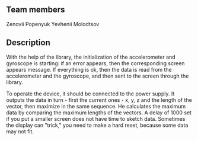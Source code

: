 ## Team members
Zenovii Popenyuk
Yevhenii Molodtsov

## Description
With the help of the library, the initialization of the accelerometer and gyroscope is starting: if an error appears, then the corresponding screen appears message. If everything is ok, then the data is read from the accelerometer and the gyroscope, and then sent to the screen through the library.

To operate the device, it should be connected to the power supply. It outputs the data in turn - first the current ones - x, y, z and the length of the vector, then maximize in the same sequence. He calculates the maximum data by comparing the maximum lengths of the vectors. A delay of 1000 set if you put a smaller screen does not have time to sketch data. Sometimes the display can "trick," you need to make a hard reset, because some data may not fit.
